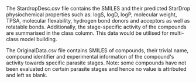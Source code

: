 The StardropDesc.csv file contains the SMILES and their predicted StarDrop physiochemical properties such as:
logS, logD, logP, molecular weight, TPSA, molecular flexability, hydrogen bond donors and acceptors as well as rotatable bonds. 
Additionally, the stage-specific activity of the compounds are summarised in the class column. This data would be utilised
for multi-class model building.


The OriginalData.csv file contains SMILES of compounds, their trivial name, compound identifier and experimental information of the
compound's activity towards specific parasite stages. Note: some compounds have not been evaluated on certain parasite stages and hence
no value is attributed and left as blank.
